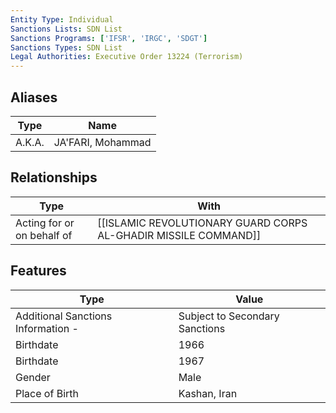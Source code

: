 ```yaml
---
Entity Type: Individual
Sanctions Lists: SDN List
Sanctions Programs: ['IFSR', 'IRGC', 'SDGT']
Sanctions Types: SDN List
Legal Authorities: Executive Order 13224 (Terrorism)
---
```


## Aliases
| Type  | Name      | 
|-------|-----------|
| A.K.A. | JA'FARI, Mohammad |

## Relationships
| Type  | With      | 
|-------|-----------|
| Acting for or on behalf of | [[ISLAMIC REVOLUTIONARY GUARD CORPS AL-GHADIR MISSILE COMMAND]] |

## Features
| Type  | Value      |
|-------|------------|
| Additional Sanctions Information - | Subject to Secondary Sanctions |
| Birthdate | 1966 |
| Birthdate | 1967 |
| Gender | Male |
| Place of Birth | Kashan, Iran |
